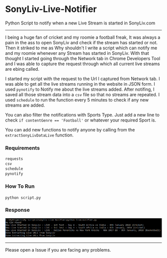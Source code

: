# SonyLiv-Live-Notifier
Python Script to notify when a new Live Stream is started in SonyLiv.com

---

I being a huge fan of cricket and my roomie a football freak, It was always a pain in the ass to open SonyLiv and check if the stream has started or not. Then it striked to me as Why shouldn't I write a script which can notify me and my roomie whenever any Stream has started in SonyLiv. With that thought I started going through the Network tab in Chrome Developers Tool and I was able to capture the request through which all current live streams are ebing called.

I started my script with the request to the Url I captured from Network tab. I was able to get all the live streams running in the website in JSON form. I used `pynotify` to Notify me about the live streams added. After notifing, I saved all those stream data into a `csv` file so that no streams are repeated. I used `schedule` to run the function every 5 minutes to check if any new streams are added.

You can also filter the notifications with Sports Type. Just add a new line to check `if contentGenre == 'Football'` or whatever your required Sport is.

You can add new functions to notify anyone by calling from the `extractSonyLivDataLive` function.

### Requirements
```
requests
csv
schedule
pynotify
```

### How To Run
`python script.py`

### Response
<img src="https://github.com/Sunil02324/SonyLiv-Live-Notifier/blob/master/sample.png?raw=true" alt="Alt Text">

---


Please open a Issue if you are facing any problems.
